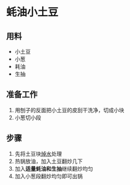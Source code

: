 # 蚝油小土豆

## 用料
- 小土豆
- 小葱
- 耗油
- 生抽

## 准备工作
1. 用刨子的反面把小土豆的皮刮干洗净，切成小块
2. 小葱切小段

## 步骤
1. 先将土豆块[焯水](../tips/焯水.md)处理
2. 热锅放油，加入土豆翻炒几下
3. 加入**适量蚝油和生抽**继续翻炒均匀
4. 加入小葱段翻炒均匀即可出锅